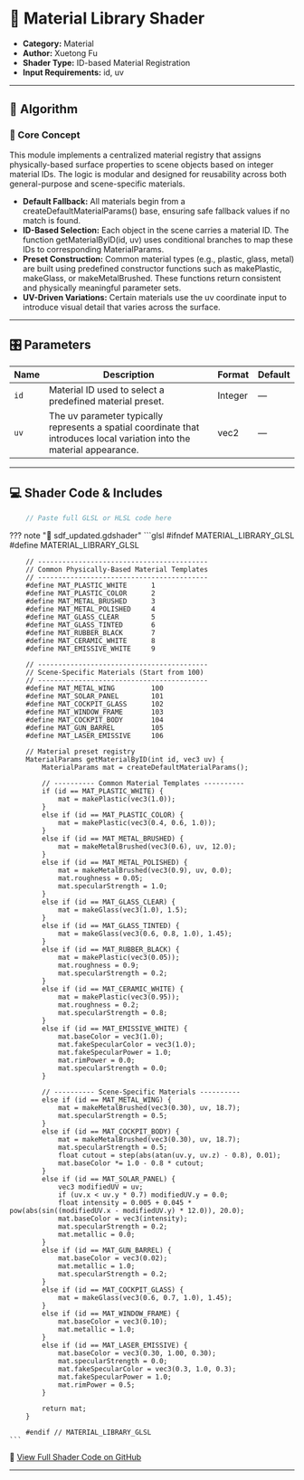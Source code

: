 #  🧩 Material Library Shader

<!-- this one is to display the shader output either by locally storing in the directory under static/images/...
or, external link like of a github can be added -->

- **Category:** Material
- **Author:** Xuetong Fu
- **Shader Type:** ID-based Material Registration  
- **Input Requirements:** id, uv

---

## 🧠 Algorithm

### 🔷 Core Concept

This module implements a centralized material registry that assigns physically-based surface properties to scene objects based on integer material IDs. The logic is modular and designed for reusability across both general-purpose and scene-specific materials.

- **Default Fallback:** All materials begin from a createDefaultMaterialParams() base, ensuring safe fallback values if no match is found.
- **ID-Based Selection:** Each object in the scene carries a material ID. The function getMaterialByID(id, uv) uses conditional branches to map these IDs to corresponding MaterialParams.
- **Preset Construction:** Common material types (e.g., plastic, glass, metal) are built using predefined constructor functions such as makePlastic, makeGlass, or makeMetalBrushed. These functions return consistent and physically meaningful parameter sets.
- **UV-Driven Variations:** Certain materials use the uv coordinate input to introduce visual detail that varies across the surface.

---
## 🎛️ Parameters

| Name | Description | Format | Default |
|------|-------------|-------|---------|
| `id`  | Material ID used to select a predefined material preset. | Integer  | —       |
| `uv`  | The uv parameter typically represents a spatial coordinate that introduces local variation into the material appearance. | vec2 | —      |

---

## 💻 Shader Code & Includes
<!--
if you want to put small code snippet
-->
```glsl
    // Paste full GLSL or HLSL code here

  ```

<!--
if you want to put small code snippet and make it appereable and dissapear
-->
??? note "📄 sdf_updated.gdshader"
    ```glsl
        #ifndef MATERIAL_LIBRARY_GLSL
        #define MATERIAL_LIBRARY_GLSL

        // ------------------------------------------
        // Common Physically-Based Material Templates
        // ------------------------------------------
        #define MAT_PLASTIC_WHITE      1
        #define MAT_PLASTIC_COLOR      2
        #define MAT_METAL_BRUSHED      3
        #define MAT_METAL_POLISHED     4
        #define MAT_GLASS_CLEAR        5
        #define MAT_GLASS_TINTED       6
        #define MAT_RUBBER_BLACK       7
        #define MAT_CERAMIC_WHITE      8
        #define MAT_EMISSIVE_WHITE     9

        // ------------------------------------------
        // Scene-Specific Materials (Start from 100)
        // ------------------------------------------
        #define MAT_METAL_WING         100
        #define MAT_SOLAR_PANEL        101
        #define MAT_COCKPIT_GLASS      102
        #define MAT_WINDOW_FRAME       103
        #define MAT_COCKPIT_BODY       104
        #define MAT_GUN_BARREL         105
        #define MAT_LASER_EMISSIVE     106

        // Material preset registry
        MaterialParams getMaterialByID(int id, vec3 uv) {
            MaterialParams mat = createDefaultMaterialParams();

            // ---------- Common Material Templates ----------
            if (id == MAT_PLASTIC_WHITE) {
                mat = makePlastic(vec3(1.0));
            }
            else if (id == MAT_PLASTIC_COLOR) {
                mat = makePlastic(vec3(0.4, 0.6, 1.0));
            }
            else if (id == MAT_METAL_BRUSHED) {
                mat = makeMetalBrushed(vec3(0.6), uv, 12.0);
            }
            else if (id == MAT_METAL_POLISHED) {
                mat = makeMetalBrushed(vec3(0.9), uv, 0.0);
                mat.roughness = 0.05;
                mat.specularStrength = 1.0;
            }
            else if (id == MAT_GLASS_CLEAR) {
                mat = makeGlass(vec3(1.0), 1.5);
            }
            else if (id == MAT_GLASS_TINTED) {
                mat = makeGlass(vec3(0.6, 0.8, 1.0), 1.45);
            }
            else if (id == MAT_RUBBER_BLACK) {
                mat = makePlastic(vec3(0.05));
                mat.roughness = 0.9;
                mat.specularStrength = 0.2;
            }
            else if (id == MAT_CERAMIC_WHITE) {
                mat = makePlastic(vec3(0.95));
                mat.roughness = 0.2;
                mat.specularStrength = 0.8;
            }
            else if (id == MAT_EMISSIVE_WHITE) {
                mat.baseColor = vec3(1.0);
                mat.fakeSpecularColor = vec3(1.0);
                mat.fakeSpecularPower = 1.0;
                mat.rimPower = 0.0;
                mat.specularStrength = 0.0;
            }

            // ---------- Scene-Specific Materials ----------
            else if (id == MAT_METAL_WING) {
                mat = makeMetalBrushed(vec3(0.30), uv, 18.7);
                mat.specularStrength = 0.5;
            }
            else if (id == MAT_COCKPIT_BODY) {
                mat = makeMetalBrushed(vec3(0.30), uv, 18.7);
                mat.specularStrength = 0.5;
                float cutout = step(abs(atan(uv.y, uv.z) - 0.8), 0.01);
                mat.baseColor *= 1.0 - 0.8 * cutout;
            }
            else if (id == MAT_SOLAR_PANEL) {
                vec3 modifiedUV = uv;
                if (uv.x < uv.y * 0.7) modifiedUV.y = 0.0;
                float intensity = 0.005 + 0.045 * pow(abs(sin((modifiedUV.x - modifiedUV.y) * 12.0)), 20.0);
                mat.baseColor = vec3(intensity);
                mat.specularStrength = 0.2;
                mat.metallic = 0.0;
            }
            else if (id == MAT_GUN_BARREL) {
                mat.baseColor = vec3(0.02);
                mat.metallic = 1.0;
                mat.specularStrength = 0.2;
            }
            else if (id == MAT_COCKPIT_GLASS) {
                mat = makeGlass(vec3(0.6, 0.7, 1.0), 1.45);
            }
            else if (id == MAT_WINDOW_FRAME) {
                mat.baseColor = vec3(0.10);
                mat.metallic = 1.0;
            }
            else if (id == MAT_LASER_EMISSIVE) {
                mat.baseColor = vec3(0.30, 1.00, 0.30);
                mat.specularStrength = 0.0;
                mat.fakeSpecularColor = vec3(0.3, 1.0, 0.3);
                mat.fakeSpecularPower = 1.0;
                mat.rimPower = 0.5;
            }

            return mat;
        }

        #endif // MATERIAL_LIBRARY_GLSL
    ```
<!--
if we want to link the github repo
-->
🔗 [View Full Shader Code on GitHub](https://github.com/friedaxvictoria/procedural_shader_framework/blob/main/shaders/shaders/materials/material/material_library.glsl)

---
